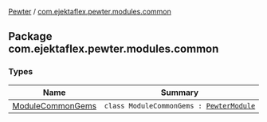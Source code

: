 [Pewter](../index.md) / [com.ejektaflex.pewter.modules.common](./index.md)

## Package com.ejektaflex.pewter.modules.common

### Types

| Name | Summary |
|---|---|
| [ModuleCommonGems](-module-common-gems/index.md) | `class ModuleCommonGems : `[`PewterModule`](../com.ejektaflex.pewter.api.core/-pewter-module/index.md) |
